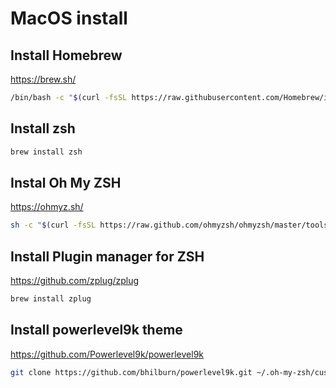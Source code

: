 # MacOS install

## Install Homebrew

https://brew.sh/

```bash
/bin/bash -c "$(curl -fsSL https://raw.githubusercontent.com/Homebrew/install/HEAD/install.sh)"
```

## Install zsh

```bash
brew install zsh
```

## Instal Oh My ZSH

https://ohmyz.sh/

```bash
sh -c "$(curl -fsSL https://raw.github.com/ohmyzsh/ohmyzsh/master/tools/install.sh)"
```

## Install Plugin manager for ZSH

https://github.com/zplug/zplug

```bash
brew install zplug
```

## Install powerlevel9k theme

https://github.com/Powerlevel9k/powerlevel9k

```bash
git clone https://github.com/bhilburn/powerlevel9k.git ~/.oh-my-zsh/custom/themes/powerlevel9k
```
